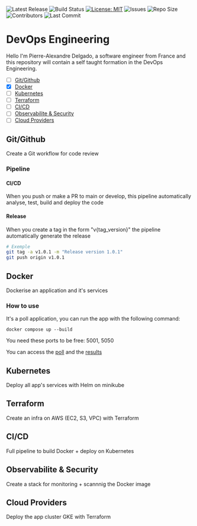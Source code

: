 ![Latest Release](https://img.shields.io/github/v/release/TheRealPad/devopsEngineering?label=latest%20release)
![Build Status](https://github.com/TheRealPad/devopsEngineering/actions/workflows/ci.yml/badge.svg)
[![License: MIT](https://img.shields.io/badge/License-MIT-yellow.svg)](https://opensource.org/licenses/MIT)
![Issues](https://img.shields.io/github/issues/TheRealPad/devopsEngineering)
![Repo Size](https://img.shields.io/github/repo-size/TheRealPad/devopsEngineering)
![Contributors](https://img.shields.io/github/contributors/TheRealPad/devopsEngineering)
![Last Commit](https://img.shields.io/github/last-commit/TheRealPad/devopsEngineering)

# DevOps Engineering

Hello I'm Pierre-Alexandre Delgado, a software engineer from France and this repository will contain a self taught formation in the DevOps Engineering.

- [ ] [Git/Github](#gitgithub)
- [x] [Docker](#docker)
- [ ] [Kubernetes](#kubernetes)
- [ ] [Terraform](#terraform)
- [ ] [CI/CD](#cicd-1)
- [ ] [Observabilite & Security](#observabilite--security)
- [ ] [Cloud Providers](#cloud-providers)

## Git/Github

Create a Git workflow for code review

### Pipeline

#### CI/CD

When you push or make a PR to main or develop, this pipeline automatically analyse, test, build and deploy the code

#### Release

When you create a tag in the form "v{tag_version}" the pipeline automatically generate the release

```bash
# Exemple
git tag -a v1.0.1 -m "Release version 1.0.1"
git push origin v1.0.1
```

## Docker

Dockerise an application and it's services

### How to use

It's a poll application, you can run the app with the following command:
```
docker compose up --build
```

You need these ports to be free: 5001, 5050

You can access the [poll](http://localhost:5050/) and the [results](http://localhost:5001/)

## Kubernetes

Deploy all app's services with Helm on minikube

## Terraform
Create an infra on AWS (EC2, S3, VPC) with Terraform

## CI/CD

Full pipeline to build Docker + deploy on Kubernetes

## Observabilite & Security

Create a stack for monitoring + scannnig the Docker image

## Cloud Providers

Deploy the app cluster GKE with Terraform
